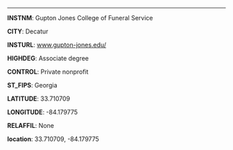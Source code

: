 
---
**INSTNM**: Gupton Jones College of Funeral Service

**CITY**: Decatur

**INSTURL**: www.gupton-jones.edu/

**HIGHDEG**: Associate degree

**CONTROL**: Private nonprofit

**ST_FIPS**: Georgia

**LATITUDE**: 33.710709

**LONGITUDE**: -84.179775

**RELAFFIL**: None

**location**: 33.710709, -84.179775